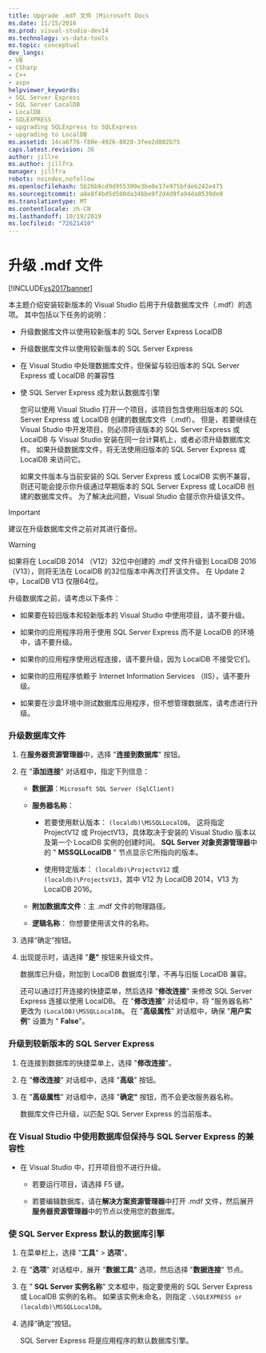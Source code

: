 ```yaml
---
title: Upgrade .mdf 文件 |Microsoft Docs
ms.date: 11/15/2016
ms.prod: visual-studio-dev14
ms.technology: vs-data-tools
ms.topic: conceptual
dev_langs:
- VB
- CSharp
- C++
- aspx
helpviewer_keywords:
- SQL Server Express
- SQL Server LocalDB
- LocalDB
- SQLEXPRESS
- upgrading SQLExpress to SQLExpress
- upgrading to LocalDB
ms.assetid: 14ca6f76-f80e-4926-8020-3fee2d802b75
caps.latest.revision: 36
author: jillre
ms.author: jillfra
manager: jillfra
robots: noindex,nofollow
ms.openlocfilehash: 5b26b8cd9d955309e3be0e17e975bfdeb242e475
ms.sourcegitcommit: a8e8f4bd5d508da34bbe9f2d4d9fa94da0539de0
ms.translationtype: MT
ms.contentlocale: zh-CN
ms.lasthandoff: 10/19/2019
ms.locfileid: "72621410"
---
```

# <a name="upgrade-mdf-files"></a>升级 .mdf 文件
[!INCLUDE[vs2017banner](../includes/vs2017banner.md)]

本主题介绍安装较新版本的 Visual Studio 后用于升级数据库文件（.mdf）的选项。 其中包括以下任务的说明：

- 升级数据库文件以使用较新版本的 SQL Server Express LocalDB

- 升级数据库文件以使用较新版本的 SQL Server Express

- 在 Visual Studio 中处理数据库文件，但保留与较旧版本的 SQL Server Express 或 LocalDB 的兼容性

- 使 SQL Server Express 成为默认数据库引擎

  您可以使用 Visual Studio 打开一个项目，该项目包含使用旧版本的 SQL Server Express 或 LocalDB 创建的数据库文件（.mdf）。 但是，若要继续在 Visual Studio 中开发项目，则必须将该版本的 SQL Server Express 或 LocalDB 与 Visual Studio 安装在同一台计算机上，或者必须升级数据库文件。 如果升级数据库文件，将无法使用旧版本的 SQL Server Express 或 LocalDB 来访问它。

  如果文件版本与当前安装的 SQL Server Express 或 LocalDB 实例不兼容，则还可能会提示你升级通过早期版本的 SQL Server Express 或 LocalDB 创建的数据库文件。 为了解决此问题，Visual Studio 会提示你升级该文件。

> [!IMPORTANT]
> 建议在升级数据库文件之前对其进行备份。

> [!WARNING]
> 如果将在 LocalDB 2014 （V12）32位中创建的 .mdf 文件升级到 LocalDB 2016 （V13），则将无法在 LocalDB 的32位版本中再次打开该文件。  在 Update 2 中，LocalDB V13 仅限64位。

 升级数据库之前，请考虑以下条件：

- 如果要在较旧版本和较新版本的 Visual Studio 中使用项目，请不要升级。

- 如果你的应用程序将用于使用 SQL Server Express 而不是 LocalDB 的环境中，请不要升级。

- 如果你的应用程序使用远程连接，请不要升级，因为 LocalDB 不接受它们。

- 如果你的应用程序依赖于 Internet Information Services （IIS），请不要升级。

- 如果要在沙盒环境中测试数据库应用程序，但不想管理数据库，请考虑进行升级。

### <a name="to-upgrade-a-database-file"></a>升级数据库文件

1. 在**服务器资源管理器**中，选择 "**连接到数据库**" 按钮。

2. 在 "**添加连接**" 对话框中，指定下列信息：

   - **数据源**：`Microsoft SQL Server (SqlClient)`

   - **服务器名称**：

       - 若要使用默认版本： `(localdb)\MSSQLLocalDB`。  这将指定 ProjectV12 或 ProjectV13，具体取决于安装的 Visual Studio 版本以及第一个 LocalDB 实例的创建时间。 **SQL Server 对象资源管理器**中的 " **MSSQLLocalDB** " 节点显示它所指向的版本。

       - 使用特定版本： `(localdb)\ProjectsV12` 或 `(localdb)\ProjectsV13`，其中 V12 为 LocalDB 2014，V13 为 LocalDB 2016。

   - **附加数据库文件**：主 .mdf 文件的物理路径。

   - **逻辑名称**： 你想要使用该文件的名称。

3. 选择“确定”按钮。

4. 出现提示时，请选择 "**是"** 按钮来升级文件。

   数据库已升级，附加到 LocalDB 数据库引擎，不再与旧版 LocalDB 兼容。

   还可以通过打开连接的快捷菜单，然后选择 "**修改连接**" 来修改 SQL Server Express 连接以使用 LocalDB。 在 "**修改连接**" 对话框中，将 "服务器名称" 更改为 `(LocalDB)\MSSQLLocalDB`。 在 "**高级属性**" 对话框中，确保 "**用户实例**" 设置为 " **False**"。

### <a name="to-upgrade-to-a-newer-version-of-sql-server-express"></a>升级到较新版本的 SQL Server Express

1. 在连接到数据库的快捷菜单上，选择 "**修改连接**"。

2. 在 "**修改连接**" 对话框中，选择 "**高级**" 按钮。

3. 在 "**高级属性**" 对话框中，选择 "**确定"** 按钮，而不会更改服务器名称。

   数据库文件已升级，以匹配 SQL Server Express 的当前版本。

### <a name="to-work-with-the-database-in-visual-studio-but-retain-compatibility-with-sql-server-express"></a>在 Visual Studio 中使用数据库但保持与 SQL Server Express 的兼容性

- 在 Visual Studio 中，打开项目但不进行升级。

  - 若要运行项目，请选择 F5 键。

  - 若要编辑数据库，请在**解决方案资源管理器**中打开 .mdf 文件，然后展开**服务器资源管理器**中的节点以使用您的数据库。

### <a name="to-make-sql-server-express-the-default-database-engine"></a>使 SQL Server Express 默认的数据库引擎

1. 在菜单栏上，选择 "**工具**"  > **选项**"。

2. 在 "**选项**" 对话框中，展开 "**数据工具**" 选项，然后选择 "**数据连接**" 节点。

3. 在 " **SQL Server 实例名称**" 文本框中，指定要使用的 SQL Server Express 或 LocalDB 实例的名称。 如果该实例未命名，则指定 `.\SQLEXPRESS or (localdb)\MSSQLLocalDB`。

4. 选择“确定”按钮。

   SQL Server Express 将是应用程序的默认数据库引擎。
